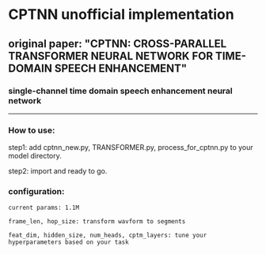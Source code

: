 # CPTNN unofficial implementation
## original paper: "CPTNN: CROSS-PARALLEL TRANSFORMER NEURAL NETWORK FOR TIME-DOMAIN SPEECH ENHANCEMENT"

### single-channel time domain speech enhancement neural network
----

### How to use:
  step1: add cptnn_new.py, TRANSFORMER.py, process_for_cptnn.py to your model directory. 
  
  step2: import and ready to go.
  
  
### configuration:
    current params: 1.1M
    
    frame_len, hop_size: transform wavform to segments
    
    feat_dim, hidden_size, num_heads, cptm_layers: tune your hyperparameters based on your task
